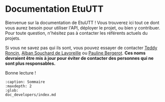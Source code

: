 # Documentation EtuUTT

Bienvenue sur la documentation de EtuUTT ! Vous trouverez ici tout ce dont vous aurez besoin pour utiliser l'API,
déployer le projet, ou bien y contribuer. Pour toute question, n'hésitez pas à contacter les référents actuels du
projets.

Si vous ne savez pas qui ils sont, vous pouvez essayer de
contacter [Teddy Roncin](mailto:teddy.roncin@utt.fr), [Alban Souchard de Lavoreille](mailto:alban.souchard_de_lavoreille@utt.fr)
ou [Pauline Bergerot](mailto:pauline.bergerot@utt.fr). **Ces noms devraient être mis à jour pour éviter de contacter des
personnes qui ne sont plus responsables.**

Bonne lecture !

```{toctree}
:caption: Sommaire
:maxdepth: 2
:glob:
doc_developers/index.md
```
